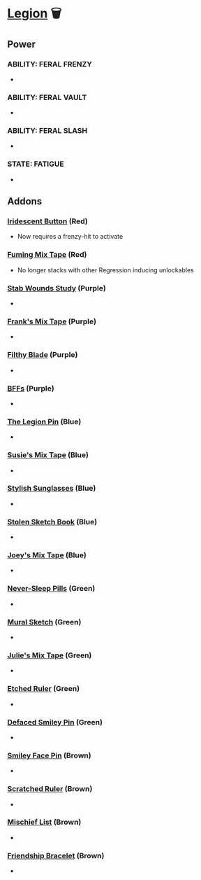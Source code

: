 # [Legion](<https://deadbydaylight.wiki.gg/wiki/Frank,_Julie,_Susie,_Joey>) 🗑️

## Power

### ABILITY: FERAL FRENZY

-


### ABILITY: FERAL VAULT

-


### ABILITY: FERAL SLASH

-


### STATE: FATIGUE

-


## Addons

### [Iridescent Button](<https://deadbydaylight.wiki.gg/wiki/Iridescent_Button>) (Red)

- Now requires a frenzy-hit to activate


### [Fuming Mix Tape](<https://deadbydaylight.wiki.gg/wiki/Fuming_Mix_Tape>) (Red)

- No longer stacks with other Regression inducing unlockables


### [Stab Wounds Study](<https://deadbydaylight.wiki.gg/wiki/Stab_Wounds_Study>) (Purple)

-


### [Frank's Mix Tape](<https://deadbydaylight.wiki.gg/wiki/Frank%27s_Mix_Tape>) (Purple)

-


### [Filthy Blade](<https://deadbydaylight.wiki.gg/wiki/Filthy_Blade>) (Purple)

-


### [BFFs](<https://deadbydaylight.wiki.gg/wiki/BFFs>) (Purple)

-


### [The Legion Pin](<https://deadbydaylight.wiki.gg/wiki/The_Legion_Pin>) (Blue)

-


### [Susie's Mix Tape](<https://deadbydaylight.wiki.gg/wiki/Susie%27s_Mix_Tape>) (Blue)

-


### [Stylish Sunglasses](<https://deadbydaylight.wiki.gg/wiki/Stylish_Sunglasses>) (Blue)

-


### [Stolen Sketch Book](<https://deadbydaylight.wiki.gg/wiki/Stolen_Sketch_Book>) (Blue)

-


### [Joey's Mix Tape](<https://deadbydaylight.wiki.gg/wiki/Joey%27s_Mix_Tape>) (Blue)

-


### [Never-Sleep Pills](<https://deadbydaylight.wiki.gg/wiki/Never-Sleep_Pills>) (Green)

-


### [Mural Sketch](<https://deadbydaylight.wiki.gg/wiki/Mural_Sketch>) (Green)

-


### [Julie's Mix Tape](<https://deadbydaylight.wiki.gg/wiki/Julie%27s_Mix_Tape>) (Green)

-


### [Etched Ruler](<https://deadbydaylight.wiki.gg/wiki/Etched_Ruler>) (Green)

-


### [Defaced Smiley Pin](<https://deadbydaylight.wiki.gg/wiki/Defaced_Smiley_Pin>) (Green)

-


### [Smiley Face Pin](<https://deadbydaylight.wiki.gg/wiki/Smiley_Face_Pin>) (Brown)

-


### [Scratched Ruler](<https://deadbydaylight.wiki.gg/wiki/Scratched_Ruler>) (Brown)

-


### [Mischief List](<https://deadbydaylight.wiki.gg/wiki/Mischief_List>) (Brown)

-


### [Friendship Bracelet](<https://deadbydaylight.wiki.gg/wiki/Friendship_Bracelet>) (Brown)

-
